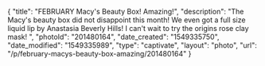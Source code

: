 {
    "title": "FEBRUARY Macy's Beauty Box! Amazing!",
    "description": "The Macy's beauty box did not disappoint this month! We even got a full size liquid lip by Anastasia Beverly Hills! I can't wait to try the origins rose clay mask! ",
    "photoId": "201480164",
    "date_created": "1549335750",
    "date_modified": "1549335989",
    "type": "captivate",
    "layout": "photo",
    "url": "\/p\/february-macys-beauty-box-amazing\/201480164"
}